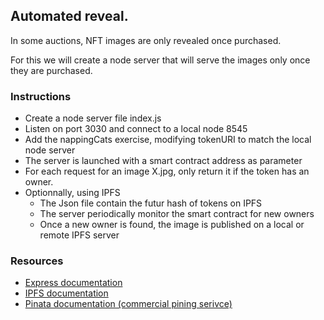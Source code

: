 ## Automated reveal. 

In some auctions, NFT images are only revealed once purchased. 

For this we will create a node server that will serve the images only once they are purchased.


### Instructions
- Create a node server file index.js 
- Listen on port 3030 and connect to a local node 8545
- Add the nappingCats exercise, modifying tokenURI to match the local node server
- The server is launched with a smart contract address as parameter
- For each request for an image X.jpg, only return it if the token has an owner.
- Optionnally, using IPFS
    - The Json file contain the futur hash of tokens on IPFS
    - The server periodically monitor the smart contract for new owners
    - Once a new owner is found, the image is published on a local or remote IPFS server

### Resources

- [Express documentation](https://expressjs.com/en/4x/api.html)
- [IPFS documentation](https://docs.ipfs.tech/reference/)
- [Pinata documentation (commercial pining serivce)](https://docs.pinata.cloud/pinata-api/pinning-services-api)